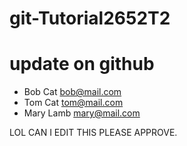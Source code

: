 # git-Tutorial2652T2

# update on github


- Bob Cat bob@mail.com
- Tom Cat tom@mail.com
- Mary Lamb mary@mail.com

LOL CAN I EDIT THIS PLEASE APPROVE.

